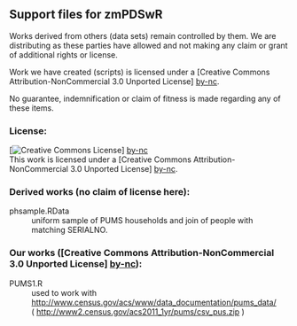 ## Support files for zmPDSwR

Works derived from others (data sets) remain controlled by them.  We are distributing as these parties have allowed and not making any claim or grant of additional rights or license.

Work we have created (scripts) is licensed under a [Creative Commons Attribution-NonCommercial 3.0 Unported License] [by-nc].

No guarantee, indemnification or claim of fitness is made regarding any of these items.


### License: 

[![Creative Commons License](http://i.creativecommons.org/l/by-nc/3.0/88x31.png)] [by-nc]  
This work is licensed under a [Creative Commons Attribution-NonCommercial 3.0 Unported License] [by-nc].


### Derived works (no claim of license here):

<dl>
  <dt>phsample.RData</dt>
    <dd>uniform sample of PUMS households and join of people with matching SERIALNO.</dd>
</dl>


### Our works ([Creative Commons Attribution-NonCommercial 3.0 Unported License] [by-nc]):

<dl>
  <dt>PUMS1.R </dt>
    <dd>used to work with <br />
    <a href="http://www.census.gov/acs/www/data_documentation/pums_data/">http://www.census.gov/acs/www/data_documentation/pums_data/</a> <br />
    ( <a href="http://www2.census.gov/acs2011_1yr/pums/csv_pus.zip">http://www2.census.gov/acs2011_1yr/pums/csv_pus.zip</a> )</dd>
</dl>

  [by-nc]: http://creativecommons.org/licenses/by-nc/3.0/ "Attribution-NonCommercial 3.0 Unported (CC BY-NC 3.0)"